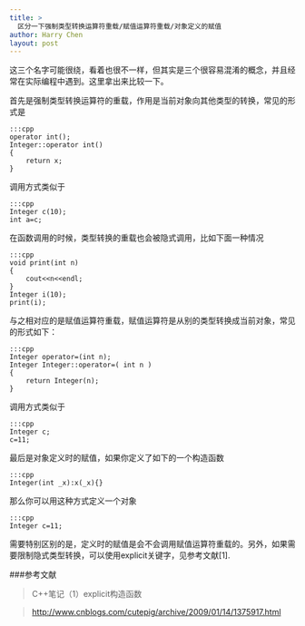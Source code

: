 ```yaml
---
title: >
  区分一下强制类型转换运算符重载/赋值运算符重载/对象定义的赋值
author: Harry Chen
layout: post
---
```

  这三个名字可能很绕，看着也很不一样，但其实是三个很容易混淆的概念，并且经常在实际编程中遇到。这里拿出来比较一下。

  首先是强制类型转换运算符的重载，作用是当前对象向其他类型的转换，常见的形式是

    :::cpp
    operator int();
    Integer::operator int()
    {
        return x;
    }

<!--more-->

  调用方式类似于

    :::cpp
    Integer c(10);
    int a=c;

  在函数调用的时候，类型转换的重载也会被隐式调用，比如下面一种情况

    :::cpp
    void print(int n)
    {
        cout<<n<<endl;
    }
    Integer i(10);
    print(i);

  与之相对应的是赋值运算符重载，赋值运算符是从别的类型转换成当前对象，常见的形式如下：

    :::cpp
    Integer operator=(int n);
    Integer Integer::operator=( int n )
    {
        return Integer(n);
    }

  调用方式类似于

    :::cpp
    Integer c;
    c=11;

  最后是对象定义时的赋值，如果你定义了如下的一个构造函数

    :::cpp
    Integer(int _x):x(_x){}

  那么你可以用这种方式定义一个对象

    :::cpp
    Integer c=11;

  需要特别区别的是，定义时的赋值是会不会调用赋值运算符重载的。另外，如果需要限制隐式类型转换，可以使用explicit关键字，见参考文献[1].

###参考文献

> C++笔记（1）explicit构造函数

> <http://www.cnblogs.com/cutepig/archive/2009/01/14/1375917.html>
